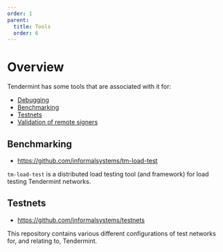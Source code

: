 ```yaml
---
order: 1
parent:
  title: Tools
  order: 6
---
```


# Overview

Tendermint has some tools that are associated with it for:

- [Debugging](./debugging.md)
- [Benchmarking](#benchmarking)
- [Testnets](#testnets)
- [Validation of remote signers](./remote-signer-validation.md)

## Benchmarking

- <https://github.com/informalsystems/tm-load-test>

`tm-load-test` is a distributed load testing tool (and framework) for load
testing Tendermint networks.

## Testnets

- <https://github.com/informalsystems/testnets>

This repository contains various different configurations of test networks for,
and relating to, Tendermint.

